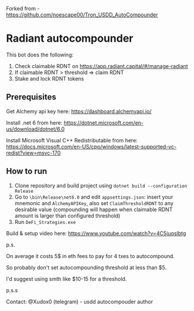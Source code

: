 Forked from - https://github.com/noescape00/Tron_USDD_AutoCompounder 


# Radiant autocompounder

This bot does the following: 

1.  Check claimable RDNT on https://app.radiant.capital/#/manage-radiant
2. If claimable RDNT > threshold => claim RDNT
3. Stake and lock RDNT tokens



## Prerequisites

Get Alchemy api key here: https://dashboard.alchemyapi.io/

Install .net 6 from here: https://dotnet.microsoft.com/en-us/download/dotnet/6.0

Install Microsoft Visual C++ Redistributable from here: https://docs.microsoft.com/en-US/cpp/windows/latest-supported-vc-redist?view=msvc-170

## How to run

1. Clone repository and build project using `dotnet build --configuration Release`
2. Go to `\bin\Release\net6.0` and edit `appsettings.json`: insert your mnemonic and `AlchemyAPIKey`, also set `ClaimThresholdRDNT` to any desirable value (compounding will happen when claimable RDNT amount is larger than configured threshold)
3. Run `DeFi_Strategies.exe`



Build & setup video here: https://www.youtube.com/watch?v=4C5iuqsIbtg





p.s.

On average it costs 5$ in eth fees to pay for 4 txes to autocompound. 

So probably don't set autocompounding threshold at less than $5. 

I'd suggest using smth like $10-15 for a threshold. 



p.s.s

Contact: @Xudox0 (telegram) - usdd autocompouder author
